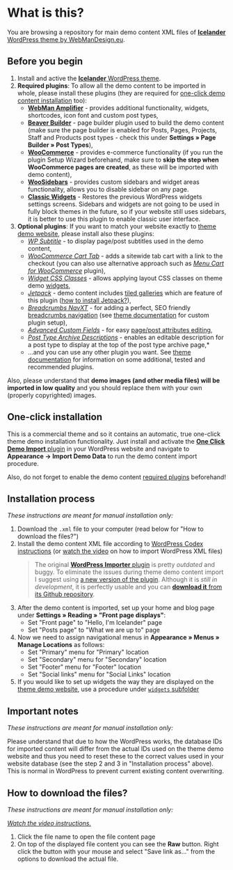 # What is this?

You are browsing a repository for main demo content XML files of [**Icelander** WordPress theme by WebManDesign.eu](https://www.webmandesign.eu/portfolio/icelander-wordpress-theme/).


## Before you begin

1. Install and active the [**Icelander** WordPress theme](https://www.webmandesign.eu/portfolio/icelander-wordpress-theme/).
2. **Required plugins**: To allow all the demo content to be imported in whole, please install these plugins (they are required for [one-click demo content installation](#one-click-installation) too):
    * [**WebMan Amplifier**](https://wordpress.org/plugins/webman-amplifier/) - provides additional functionality, widgets, shortcodes, icon font and custom post types,
    * [**Beaver Builder**](https://wordpress.org/plugins/beaver-builder-lite-version/) - page builder plugin used to build the demo content (make sure the page builder is enabled for Posts, Pages, Projects, Staff and Products post types - check this under **Settings &raquo; Page Builder &raquo; Post Types**),
    * [**WooCommerce**](https://wordpress.org/plugins/woocommerce/) - provides e-commerce functionality (if you run the plugin Setup Wizard beforehand, make sure to **skip the step when WooCommerce pages are created**, as these will be imported with demo content),
    * [**WooSidebars**](https://wordpress.org/plugins/woosidebars/) - provides custom sidebars and widget areas functionality, allows you to disable sidebar on any page.
    * [**Classic Widgets**](https://wordpress.org/plugins/classic-widgets/) - Restores the previous WordPress widgets settings screens. Sidebars and widgets are not going to be used in fully block themes in the future, so if your website still uses sidebars, it is better to use this plugin to enable classic user interface.
3. **Optional plugins**: If you want to match your website exactly to [theme demo website](http://themedemos.webmandesign.eu/icelander/), please install also these plugins: 
    * [*WP Subtitle*](https://wordpress.org/plugins/wp-subtitle/) - to display page/post subtitles used in the demo content,
    * [*WooCommerce Cart Tab*](https://github.com/jameskoster/woocommerce-cart-tab/releases) - adds a sitewide tab cart with a link to the checkout (you can also use alternative approach such as [*Menu Cart for WooCommerce*](https://wordpress.org/plugins/woocommerce-menu-bar-cart/) plugin),
    * [*Widget CSS Classes*](https://wordpress.org/plugins/widget-css-classes/) - allows applying layout CSS classes on theme demo [widgets](https://github.com/webmandesign/demo-content/tree/master/icelander/widgets),
    * [*Jetpack*](https://wordpress.org/plugins/jetpack/) - demo content includes [tiled galleries](https://jetpack.me/support/tiled-galleries/) which are feature of this plugin ([how to install Jetpack?](https://jetpack.com/support/installing-jetpack/)),
    * [*Breadcrumbs NavXT*](https://wordpress.org/plugins/breadcrumb-navxt/) - for adding a perfect, SEO friendly [breadcrumbs navigation](http://en.wikipedia.org/wiki/Breadcrumb_%28navigation%29) (see [theme documentation](https://www.webmandesign.eu/manual/icelander/#breadcrumbs) for custom plugin setup),
    * [*Advanced Custom Fields*](https://wordpress.org/plugins/advanced-custom-fields/) - for easy [page/post attributes editing](https://www.webmandesign.eu/manual/icelander/#custom-fields),
    * [*Post Type Archive Descriptions*](https://wordpress.org/plugins/post-type-archive-descriptions/) - enables an editable description for a post type to display at the top of the post type archive page,* 
    * ...and you can use any other plugin you want. See [theme documentation](https://www.webmandesign.eu/manual/icelander/#plugins-others) for information on some additional, tested and recommended plugins.

Also, please understand that **demo images (and other media files) will be imported in low quality** and you should replace them with your own (properly copyrighted) images.


## One-click installation

This is a commercial theme and so it contains an automatic, true one-click theme demo installation functionality. Just install and activate the [**One Click Demo Import** plugin](https://wordpress.org/plugins/one-click-demo-import/) in your WordPress website and navigate to **Appearance &rarr; Import Demo Data** to run the demo content import procedure.

Also, do not forget to enable the demo content [required plugins](#before-you-begin) beforehand!


## Installation process

*These instructions are meant for manual installation only:*

1. Download the `.xml` file to your computer (read below for "How to download the files?")
2. Install the demo content XML file according to [WordPress Codex instructions](http://codex.wordpress.org/Importing_Content#WordPress) (or [watch the video](https://webdesign.tutsplus.com/courses/a-beginners-guide-to-using-wordpress/lessons/wordpress-tools) on how to import WordPress XML files)
    > The original [**WordPress Importer** plugin](https://wordpress.org/plugins/wordpress-importer/) is pretty *outdated* and buggy. To eliminate the issues during theme demo content import I suggest using [a new version of the plugin](https://github.com/humanmade/WordPress-Importer). Although it is *still in development*, it is perfectly usable and you can [**download it** from its Github repository](https://github.com/humanmade/WordPress-Importer#how-do-i-use-it).
3. After the demo content is imported, set up your home and blog page under **Settings &raquo; Reading &raquo; "Front page displays"**:
    * Set "Front page" to "Hello, I'm Icelander" page
    * Set "Posts page" to "What we are up to" page
4. Now we need to assign navigational menus in **Appearance &raquo; Menus &raquo; Manage Locations** as follows:
    * Set "Primary" menu for "Primary" location
    * Set "Secondary" menu for "Secondary" location
    * Set "Footer" menu for "Footer" location
    * Set "Social links" menu for "Social Links" location
5. If you would like to set up widgets the way they are displayed on the [theme demo website](http://themedemos.webmandesign.eu/icelander/), use a procedure under [`widgets` subfolder](https://github.com/webmandesign/demo-content/tree/master/icelander/widgets)


## Important notes

*These instructions are meant for manual installation only:*

Please understand that due to how the WordPress works, the database IDs for imported content will differ from the actual IDs used on the theme demo website and thus you need to reset these to the correct values used in your website database (see the step 2 and 3 in "Installation process" above). This is normal in WordPress to prevent current existing content overwriting.


## How to download the files?

*These instructions are meant for manual installation only:*

*[Watch the video instructions.](https://vimeo.com/170576209)*

1. Click the file name to open the file content page
2. On top of the displayed file content you can see the **Raw** button. Right click the button with your mouse and select "Save link as..." from the options to download the actual file.
